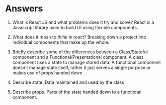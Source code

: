 # Answers

1.  What is React JS and what problems does it try and solve?
  React is a Javascript library used to build UI using flexible components.  

1.  What does it mean to _think_ in react?
  Breaking down a project into individual components that make up the whole.

1.  Briefly describe some of the differences between a Class/Stateful component and a Functional/Presentational component.
  A class component uses a state to manage stored data. A functional component doesn't
  manage state itself, rather it just serves a single purpose or makes use of
  props handed down

1.  Describe state.
  Data maintained and used by the class

1.  Describe props.
  Parts of the state handed down to a functional component.
